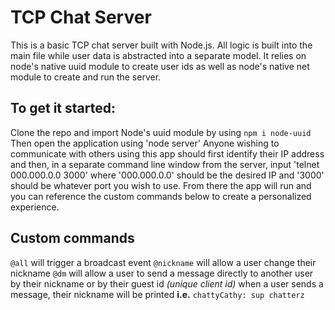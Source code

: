 TCP Chat Server
======

This is a basic TCP chat server built with Node.js. All logic is built into the main file while user data is abstracted into a separate model. It relies on node's native uuid module to create user ids as well as node's native net module to create and run the server.

## To get it started:
  Clone the repo and import Node's uuid module by using ```npm i node-uuid```
  Then open the application using 'node server'
  Anyone wishing to communicate with others using this app should first identify their IP address and then, in a separate command line window from the server, input 'telnet 000.000.0.0 3000'
  where '000.000.0.0' should be the desired IP and '3000' should be whatever port you wish to use.
  From there the app will run and you can reference the custom commands below to create a personalized experience.

## Custom commands
 `@all` will trigger a broadcast event
 `@nickname` will allow a user change their nickname
 `@dm` will allow a user to send a message directly to another user by their nickname or by their guest id _(unique client id)_
  when a user sends a message, their nickname will be printed
   **i.e.** `chattyCathy: sup chatterz`
